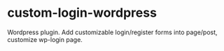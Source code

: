 # custom-login-wordpress
Wordpress plugin. Add customizable login/register forms into page/post, customize wp-login page.
